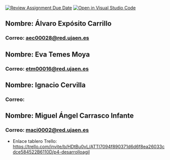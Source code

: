 [![Review Assignment Due Date](https://classroom.github.com/assets/deadline-readme-button-24ddc0f5d75046c5622901739e7c5dd533143b0c8e959d652212380cedb1ea36.svg)](https://classroom.github.com/a/hCaQWL7N)
[![Open in Visual Studio Code](https://classroom.github.com/assets/open-in-vscode-718a45dd9cf7e7f842a935f5ebbe5719a5e09af4491e668f4dbf3b35d5cca122.svg)](https://classroom.github.com/online_ide?assignment_repo_id=10981298&assignment_repo_type=AssignmentRepo)

## Nombre: Álvaro Expósito Carrillo
### Correo: aec00028@red.ujaen.es

## Nombre: Eva Temes Moya
### Correo: etm00016@red.ujaen.es

## Nombre: Ignacio Cervilla 
### Correo: 

## Nombre: Miguel Ángel Carrasco Infante
### Correo: maci0002@red.ujaen.es

* Enlace tablero Trello: https://trello.com/invite/b/HDtBu0vL/ATTI7094f890371d6d6f8ea26033cdce584522B6110D/p4-desarrolloagil
